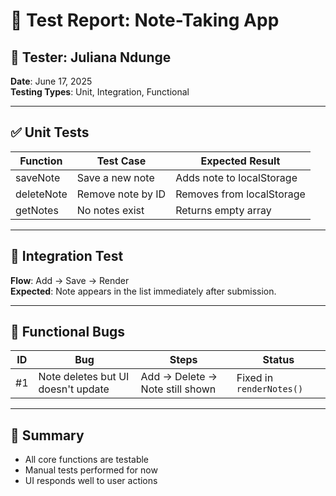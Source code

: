 # 🧪 Test Report: Note-Taking App

## 👤 Tester: Juliana Ndunge  
**Date**: June 17, 2025  
**Testing Types**: Unit, Integration, Functional

---

## ✅ Unit Tests
| Function | Test Case | Expected Result |
|----------|-----------|-----------------|
| saveNote | Save a new note | Adds note to localStorage |
| deleteNote | Remove note by ID | Removes from localStorage |
| getNotes | No notes exist | Returns empty array |

---

## 🔗 Integration Test
**Flow**: Add → Save → Render  
**Expected**: Note appears in the list immediately after submission.

---

## 🐞 Functional Bugs
| ID | Bug | Steps | Status |
|----|-----|-------|--------|
| #1 | Note deletes but UI doesn't update | Add → Delete → Note still shown | Fixed in `renderNotes()` |

---

## 📝 Summary
- All core functions are testable
- Manual tests performed for now
- UI responds well to user actions
